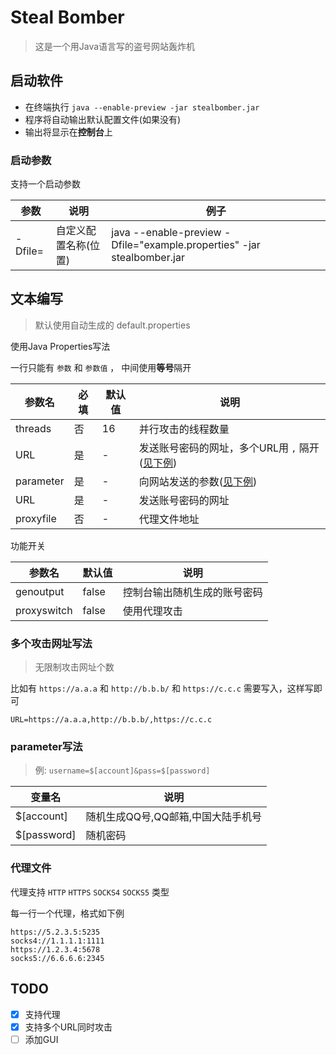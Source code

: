 # Steal Bomber

> 这是一个用Java语言写的盗号网站轰炸机

## 启动软件

- 在终端执行 `java --enable-preview -jar stealbomber.jar`
- 程序将自动输出默认配置文件(如果没有)
- 输出将显示在**控制台**上

### 启动参数

支持一个启动参数

| 参数 | 说明 | 例子 |
| --- | --- | --- |
| -Dfile= | 自定义配置名称(位置) | java --enable-preview -Dfile="example.properties" -jar stealbomber.jar |

## 文本编写

> 默认使用自动生成的 default.properties

使用Java Properties写法

一行只能有 `参数` 和 `参数值` ， 中间使用**等号**隔开

| 参数名 | 必填 | 默认值 | 说明 |
| --- | --- | --- | --- |
| threads | 否 | 16 | 并行攻击的线程数量 |
| URL | 是 | - | 发送账号密码的网址，多个URL用 `,` 隔开([见下例](#多个攻击网址写法)) |
| parameter | 是 | - | 向网站发送的参数([见下例](#parameter写法)) |
| URL | 是 | - | 发送账号密码的网址 |
| proxyfile | 否 | - | 代理文件地址 |

功能开关

| 参数名 | 默认值 | 说明 |
| --- | --- | --- |
| genoutput | false | 控制台输出随机生成的账号密码 |
| proxyswitch | false | 使用代理攻击 |


### 多个攻击网址写法

> 无限制攻击网址个数

比如有 `https://a.a.a` 和 `http://b.b.b/` 和 `https://c.c.c` 需要写入，这样写即可

```
URL=https://a.a.a,http://b.b.b/,https://c.c.c
```

### parameter写法

> 例: `username=$[account]&pass=$[password]`

| 变量名 | 说明 |
| --- | --- |
| $[account] | 随机生成QQ号,QQ邮箱,中国大陆手机号 |
| $[password] | 随机密码 |

### 代理文件

代理支持 `HTTP` `HTTPS` `SOCKS4` `SOCKS5` 类型

每一行一个代理，格式如下例

```
https://5.2.3.5:5235
socks4://1.1.1.1:1111
https://1.2.3.4:5678
socks5://6.6.6.6:2345
```

## TODO

- [x] 支持代理
- [x] 支持多个URL同时攻击
- [ ] 添加GUI
